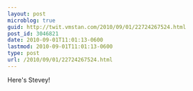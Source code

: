 ```yaml
---
layout: post
microblog: true
guid: http://twit.vmstan.com/2010/09/01/22724267524.html
post_id: 3046821
date: 2010-09-01T11:01:13-0600
lastmod: 2010-09-01T11:01:13-0600
type: post
url: /2010/09/01/22724267524.html
---
```

Here's Stevey!
